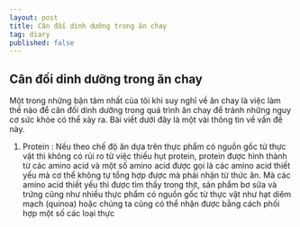 ```yaml
---
layout: post
title: Cân đối dinh dưỡng trong ăn chay
tag: diary
published: false
---
```


## Cân đối dinh dưỡng trong ăn chay

Một trong những bận tâm nhất của tôi khi suy nghĩ về ăn chay là việc làm thế nào để cân đối dinh dưỡng trong quá trình ăn chay để tránh những nguy cơ sức khỏe có thể xảy ra. Bài viết dưới đây là một vài thông tin về vấn đề này.

1. Protein :
Nếu theo chế độ ăn dựa trên thực phẩm có nguồn gốc từ thực vật thì không có rủi ro từ việc thiếu hụt protein, protein được hình thành từ các amino acid và một số amino acid được gọi là các amino acid thiết yếu mà cơ thể không tự tổng hợp được mà phải nhận từ thức ăn. Mà các amino acid thiết yếu thì được tìm thấy trong thịt, sản phẩm bơ sữa và trứng cũng như nhiều thực phẩm có nguồn gốc từ thực vật như hạt diêm mạch (quinoa) hoặc chúng ta cũng có thể nhận được bằng cách phối hợp một số các loại thực
